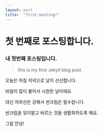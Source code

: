 ```yaml
---
layout: post
title:  "first-posting!"
---
```


# 첫 번째로 포스팅합니다. 

### **내 첫번째 포스팅입니다.**
> this is my first Jekyll blog post.

오늘은 아침 저녁으로 날이 선선합니다.

바람이 많이 불어서 시원한 날이에요.

대신 자외선은 강해서 썬크림은 필수랍니다.

썬크림을 잊지말고 바르는 것을 생활화하도록 해요.

그럼 안녕!